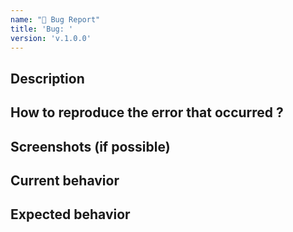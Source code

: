 ```yaml
---
name: "🐛 Bug Report"
title: 'Bug: '
version: 'v.1.0.0'
---
```


## Description
<!--- Describe a clear and concise description of what the bug is in detail. -->
<!--- Please test using a latest version of the CLI to make sure your issue has not already been fixed -->

## How to reproduce the error that occurred ?
<!--- Please describe in detail how to reproduce the error that occurred -->
<!--- Include details of your environment, and the formulas that you ran -->

## Screenshots (if possible)

## Current behavior

## Expected behavior